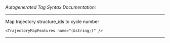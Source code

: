_Autogenerated Tag Syntax Documentation:_

---
Map trajectory structure_ids to cycle number

```
<TrajectoryMapFeatures name="(&string;)" />
```



---
